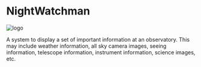 # NightWatchman

![logo](https://github.com/LowellObservatory/NightWatchman/blob/master/_images/nightwatchman_logo.jpg "Logo")

A system to display a set of important information at an observatory.  This may include weather information, all sky camera images, seeing information, telescope information, instrument information, science images, etc.
